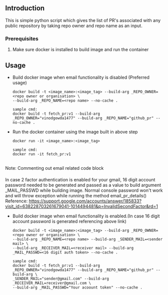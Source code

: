 <!-- GETTING STARTED -->
## Introduction

This is simple python script which gives the list of PR's associated with any public repository by taking repo owner and repo name as an input.

### Prerequisites

1. Make sure docker is installed to build image and run the container

<!-- USAGE EXAMPLES -->
## Usage

* Build docker image when email functionality is disabled (Preferred usage)
  ```
  docker build -t <image_name>:<image_tag> --build-arg _REPO_OWNER=<repo owner or organisation> \
  --build-arg _REPO_NAME=<repo name> --no-cache .

  sample cmd:
  docker build -t fetch_pr:v1 --build-arg _REPO_OWNER="vinodgowda1477" --build-arg _REPO_NAME="github_pr" --no-cache .
  ```
  
* Run the docker container using the image built in above step
  ```
  docker run -it <image_name>:<image_tag> 
  
  sample cmd:
  docker run -it fetch_pr:v1 
  ```


##
Note: Commenting out email related code block
####
In case 2 factor authentication is enabled for your gmail, 16 digit account password needed to be generated and passed as a value to build 
argument _MAIL_PASSWD while building image. Normal console password won't work and will throw exception while running the method email_pr_details()
Reference: https://support.google.com/accounts/answer/185833?visit_id=638228703261679041-1014494481&p=InvalidSecondFactor&rd=1



* Build docker image when email functionality is enabled.(In case 16 digit account password is generated referencing above link)
  ```
  docker build -t <image_name>:<image_tag> --build-arg _REPO_OWNER=<repo owner or organisation> \
  --build-arg _REPO_NAME=<repo name> --build-arg _SENDER_MAIL=<sender mail> \ 
  --build-arg _RECEIVER_MAIL=<receiver mail> --build-arg _MAIL_PASSWD=<16 digit auth token> --no-cache .

  sample cmd:
  docker build -t fetch_pr:v1 --build-arg _REPO_OWNER="vinodgowda1477" --build-arg _REPO_NAME="github_pr" --build-arg \
  _SENDER_MAIL="sender@gmail.com" --build-arg _RECEIVER_MAIL=receiver@gmail.com \
  --build-arg _MAIL_PASSWD="Your acoount token" --no-cache .
  ```